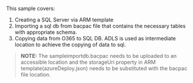 This sample covers:

 1. Creating a SQL Server via ARM template
 2. Importing a sql db from bacpac file that contains the necessary tables with appropriate schema.
 3. Copying data from O365 to SQL DB. ADLS is used as intermediate location to achieve the copying of data to sql.
 
 
> **NOTE:** The sampleimportdb.bacpac needs to be uploaded to an accessible location and the storageUri property in ARM template(azureDeploy.json) needs to be substituted with the bacpac file location.